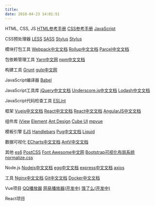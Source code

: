 ```yaml
---
title: 
date: 2018-04-23 14:01:51
---
```


HTML, CSS, JS
[HTML参考手册](http://www.w3school.com.cn/tags/index.asp)  [CSS参考手册](http://www.w3school.com.cn/cssref/index.asp)  [JavaScript](http://www.w3school.com.cn/js/js_intro.asp)

CSS预处理器
[LESS](http://www.bootcss.com/p/lesscss/#synopsis)  [SASS](https://www.sasscss.com/)  [Stylus](https://stylus.bootcss.com/)  [Stylus](http://www.zhangxinxu.com/jq/stylus/)

模块打包工具
[Webpack中文文档](https://doc.webpack-china.org/concepts/)  [Rollup中文文档](http://www.rollupjs.com/)  [Parcel中文文档](https://www.parceljs.cn/)

包依赖管理工具
[Yarn中文网](https://yarn.bootcss.com/)  [npm中文文档](https://www.npmjs.com.cn/)

构建工具
[Grunt](https://gruntjs.com/)  [gulp中文网](https://www.gulpjs.com.cn/)

JavaScript编译器
[Babel](https://babel.bootcss.com/)

JavaScript工具库
[jQuery中文文档](https://www.jquery123.com/)  [Underscore.js中文文档](http://www.bootcss.com/p/underscore/)  [Lodash中文文档](https://www.lodashjs.com/)

JavaScript代码检查工具
[ESLint](https://eslint.bootcss.com/)

框架
[Vuejs中文文档](https://cn.vuejs.org/v2/api/)  [React中文文档](https://www.reactjscn.com/)  [React中文文档](https://www.reactjscn.com/)  [AngularJS中文文档](http://www.angularjs.net.cn/)

组件库
[iView](https://www.iviewui.com/)  [Element](http://element-cn.eleme.io/#/zh-CN)  [Ant Design](https://ant.design/index-cn)  [Cube UI](https://didi.github.io/cube-ui/#/zh-CN)  [mpvue](http://mpvue.com/)

模板引擎
[EJS](https://ejs.bootcss.com/)  [Handlebars](https://handlebars.bootcss.com/)  [Pug中文文档](https://pug.bootcss.com)  [Liquid](https://liquid.bootcss.com/)

数据可视化
[ECharts中文文档](http://echarts.baidu.com/index.html)  [AntV中文文档](https://antv.alipay.com/zh-cn/index.html)

其他
[es6](https://www.upcwangying.com/es6/)  [PostCSS](https://www.postcss.com.cn/)  [Font Awesome中文网](http://www.fontawesome.com.cn/faicons/)  [Bootstrap可视化布局系统](http://www.bootcss.com/p/layoutit/)  [normalize.css](https://github.com/necolas/normalize.css/)

Node.js
[Nodejs中文文档](http://nodejs.cn/api/)  [egg中文文档](https://eggjs.org/zh-cn/index.html)  [express中文文档](http://expressjs.com/zh-cn/)  [axios](https://github.com/axios/axios)

工具
[Nginx中文文档](http://www.nginx.cn/doc/)  [Git中文文档](https://git-scm.com/book/zh/v2)  [Docker中文文档](https://docs.docker-cn.com/)

Vue项目
[QQ播放器](https://www.upcwangying.com/music/)  [网易播放器(开发中)](https://www.upcwangying.com/netease/)  [饿了么(开发中)](https://www.upcwangying.com/eleme/)

React项目